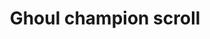 ---
layout: item
title: Ghoul champion scroll
item-id: 6799
datatable: true
id: 6799
name: "Ghoul champion scroll"
members: true
lowalch: 0
highalch: 0
examine: "It's a challenge from the Ghoul Champion!"
monsters:
  - id: 289
    name: "Ghoul"
    members: true
    combat_level: 42
    wiki_url: "https://oldschool.runescape.wiki/w/Ghoul"
    drops:
      - quantity: "1"
        rarity: 0.0002
        drop_requirements: null
---